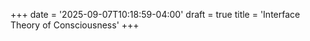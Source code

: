 +++
date = '2025-09-07T10:18:59-04:00'
draft = true
title = 'Interface Theory of Consciousness'
+++
